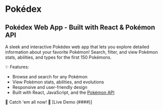 # Pokédex
## Pokédex Web App - Built with React & Pokémon API

 A sleek and interactive Pokédex web app that lets you explore detailed information about your favorite Pokémon! Search, filter, and view Pokémon stats, abilities, and types for the first 150 Pokémons.

✨ Features:
- Browse and search for any Pokémon
- View Pokémon stats, abilities, and evolutions
- Responsive and user-friendly design
- Built with React, JavaScript, and the [Pokémon API](https://pokeapi.co/)

🚀 Catch 'em all now! 🔗 [Live Demo (####)]
